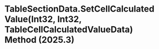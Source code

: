 # TableSectionData.SetCellCalculatedValue(Int32, Int32, TableCellCalculatedValueData) Method (2025.3)

﻿